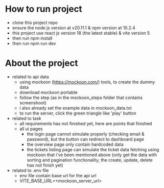 # How to run project
- clone this project repo
- ensure the node js version at v20.11.1 & npm version at 10.2.4
- this project use react js version 18 (the latest stable) & vite version 5
- then run npm install
- then run npm run dev

# About the project
- related to api data
    - using mockoon (https://mockoon.com/) tools, to create the dummy data
    - download mockoon portable
    - follow the step (as in the mockoon_steps folder that contains screenshoot)
    - i also already set the example data in mockoon_data.txt
    - to run the server, click the green triangle like 'play' button
- related to task
    - all requirements has not finished yet, here are points that finished
    - all ui pages
        - the login page cannot simulate properly (checking email & password), but the button can redirect to dashboard page
        - the overview page only contain hardcoded data
        - the tickets listing page can simulate the ticket data fetching using mockoon that i've been mentioned above (only get the data with sorting and pagination functionality, the create, update, delete has not finish yet)
- related to .env file
    - env file contain base url for the api url
    - VITE_BASE_URL=<mockoon_server_url>